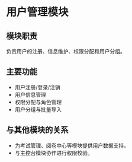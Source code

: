 # 用户管理模块

## 模块职责
负责用户的注册、信息维护、权限分配和用户分组。

## 主要功能
- 用户注册/登录/注销
- 用户信息管理
- 权限分配与角色管理
- 用户分组与批量导入

## 与其他模块的关系
- 为考试管理、阅卷中心等模块提供用户数据支持。
- 与主控台模块协作进行权限校验。 